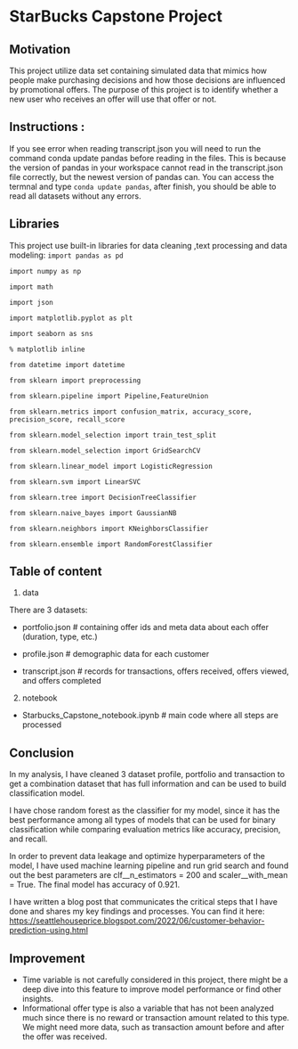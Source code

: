 # StarBucks Capstone Project
## **Motivation**
This project utilize data set containing simulated data that mimics how people make purchasing decisions and how those decisions are influenced by promotional offers.
The purpose of this project is to identify whether a new user who receives an offer will use that offer or not. 
## **Instructions** :
If you see error when reading transcript.json you will need to run the command conda update pandas before reading in the files. 
This is because the version of pandas in your workspace cannot read in the transcript.json file correctly, but the newest version of pandas can. 
You can access the termnal and type `conda update pandas`, after finish, you should be able to read all datasets without any errors.
## **Libraries**
This project use built-in libraries for data cleaning ,text processing and data modeling:
`import pandas as pd`

`import numpy as np`

`import math`

`import json`

`import matplotlib.pyplot as plt`

`import seaborn as sns`

`% matplotlib inline`

`from datetime import datetime`

`from sklearn import preprocessing`

`from sklearn.pipeline import Pipeline,FeatureUnion`

`from sklearn.metrics import confusion_matrix, accuracy_score, precision_score, recall_score`

`from sklearn.model_selection import train_test_split`

`from sklearn.model_selection import GridSearchCV`

`from sklearn.linear_model import LogisticRegression`

`from sklearn.svm import LinearSVC`

`from sklearn.tree import DecisionTreeClassifier`

`from sklearn.naive_bayes import GaussianNB`

`from sklearn.neighbors import KNeighborsClassifier`

`from sklearn.ensemble import RandomForestClassifier`
## **Table of content**
1. data

There are 3 datasets:

- portfolio.json # containing offer ids and meta data about each offer (duration, type, etc.)

- profile.json # demographic data for each customer

- transcript.json # records for transactions, offers received, offers viewed, and offers completed

2. notebook
- Starbucks_Capstone_notebook.ipynb # main code where all steps are processed

## **Conclusion**

In my analysis, I have cleaned 3 dataset profile, portfolio and transaction to get a combination dataset that has full information and can be used to build classification model.

I have chose random forest as the classifier for my model, since it has the best performance among all types of models that can be used for binary classification while comparing evaluation metrics like accuracy, precision, and recall.

In order to prevent data leakage and optimize hyperparameters of the model, I have used machine learning pipeline and run grid search and found out the best parameters are clf__n_estimators = 200 and scaler__with_mean = True. The final model has accuracy of 0.921.

I have written a blog post that communicates the critical steps that I have done and shares my key findings and processes.
You can find it here: https://seattlehouseprice.blogspot.com/2022/06/customer-behavior-prediction-using.html
## **Improvement**

- Time variable is not carefully considered in this project, there might be a deep dive into this feature to improve model performance or find other insights.
- Informational offer type is also a variable that has not been analyzed much since there is no reward or transaction amount related to this type. We might need more data, such as transaction amount before and after the offer was received.
